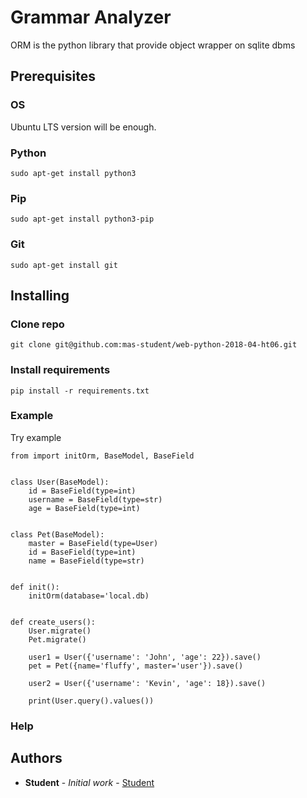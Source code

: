 # Grammar Analyzer

ORM is the python library that provide object wrapper on sqlite dbms

## Prerequisites

### OS

Ubuntu LTS version will be enough.

### Python

```
sudo apt-get install python3
```

### Pip

```
sudo apt-get install python3-pip
```

### Git

```
sudo apt-get install git
```

## Installing

### Clone repo

```
git clone git@github.com:mas-student/web-python-2018-04-ht06.git
```

### Install requirements
```
pip install -r requirements.txt
```

### Example
Try example

```
from import initOrm, BaseModel, BaseField


class User(BaseModel):
    id = BaseField(type=int)
    username = BaseField(type=str)
    age = BaseField(type=int)


class Pet(BaseModel):
    master = BaseField(type=User)
    id = BaseField(type=int)
    name = BaseField(type=str)


def init():
    initOrm(database='local.db)


def create_users():
    User.migrate()
    Pet.migrate()

    user1 = User({'username': 'John', 'age': 22}).save()
    pet = Pet({name='fluffy', master='user'}).save()

    user2 = User({'username': 'Kevin', 'age': 18}).save()

    print(User.query().values())

```

### Help

## Authors

* **Student** - *Initial work* - [Student](https://github.com/mas-student)
